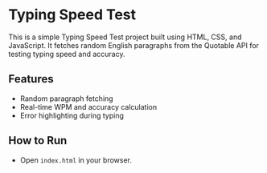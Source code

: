 # Typing Speed Test
This is a simple Typing Speed Test project built using HTML, CSS, and JavaScript. It fetches random English paragraphs from the Quotable API for testing typing speed and accuracy.

## Features
- Random paragraph fetching
- Real-time WPM and accuracy calculation
- Error highlighting during typing

## How to Run
- Open `index.html` in your browser.

